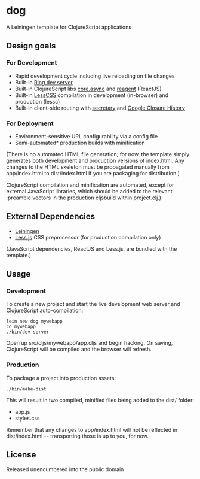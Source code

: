 # dog

A Leiningen template for ClojureScript applications

## Design goals

### For Development

- Rapid development cycle including live reloading on file changes
- Built-in [Ring dev server](https://github.com/weavejester/lein-ring)
- Built-in ClojureScript libs [core.async](https://clojure.github.io/core.async/) and [reagent](https://github.com/holmsand/reagent) (ReactJS)
- Built-in [LessCSS](http://lesscss.org/) compilation in development (in-browser) and production (lessc)
- Built-in client-side routing with [secretary](https://github.com/gf3/secretary) and [Google Closure History](http://docs.closure-library.googlecode.com/git/class_goog_History.html)

### For Deployment

- Environment-sensitive URL configurability via a config file
- Semi-automated* production builds with minification

(There is no automated HTML file generation; for now, the template simply
generates both development and production versions of index.html. Any changes to the
HTML skeleton must be propagated manually from app/index.html to dist/index.html if you
are packaging for distribution.)

ClojureScript compilation and minification are automated, except for external JavaScript
libraries, which should be added to the relevant :preamble vectors in the
production cljsbuild within project.clj.)

## External Dependencies

- [Leiningen](https://github.com/technomancy/leiningen)
- [Less.js](http://lesscss.org/) CSS preprocessor (for production compilation only)

(JavaScript dependencies, ReactJS and Less.js, are bundled with the template.)

## Usage

### Development

To create a new project and start the live development
web server and ClojureScript auto-compilation:

    lein new dog mywebapp
    cd mywebapp
    ./bin/dev-server

Open up src/cljs/mywebapp/app.cljs and begin hacking. On saving,
ClojureScript will be compiled and the browser will refresh.

### Production

To package a project into production assets:

    ./bin/make-dist

This will result in two compiled, minified files being added
to the dist/ folder:

- app.js
- styles.css

Remember that any changes to app/index.html will not be reflected
in dist/index.html -- transporting those is up to you, for now.

## License

Released unencumbered into the public domain
